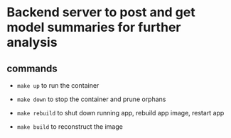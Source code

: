<!-- @format -->

# Backend server to post and get model summaries for further analysis

## commands

- `make up` to run the container

- `make down` to stop the container and prune orphans

- `make rebuild` to shut down running app, rebuild app image, restart app

- `make build` to reconstruct the image
